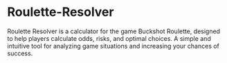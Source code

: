 # Roulette-Resolver
Roulette Resolver is a calculator for the game Buckshot Roulette, designed to help players calculate odds, risks, and optimal choices. A simple and intuitive tool for analyzing game situations and increasing your chances of success.
